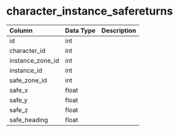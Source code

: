 # character_instance_safereturns

| Column | Data Type | Description |
| :--- | :--- | :--- |
| id | int |  |
| character_id | int |  |
| instance_zone_id | int |  |
| instance_id | int |  |
| safe_zone_id | int |  |
| safe_x | float |  |
| safe_y | float |  |
| safe_z | float |  |
| safe_heading | float |  |

